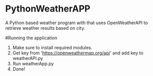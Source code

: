 # PythonWeatherAPP
A Python based weather program with that uses OpenWeatherAPI to retrieve weather results based on city.

#Running the application
1. Make sure to install required modules.
2. Get key from 'https://openweathermap.org/api' and add key to weatherAPI.py
3. Run weatherApp.py 
4. Done!
